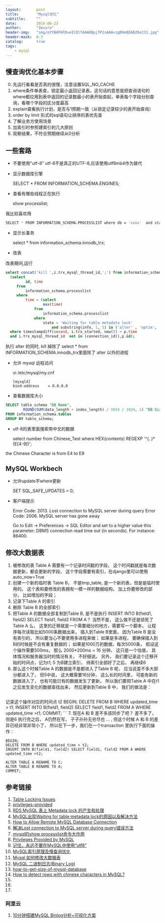 ```yaml
---
layout:       post
title:        "Mysql优化"
subtitle:     ""
date:         2018-06-23
author:       "Zeusro"
header-img:   "img/oYYBAFHlDveICOlTAAWdBpjTP2sAAAvzgB9mBEABZ0e231.jpg"
header-mask:  0.3
catalog:      true
tags:
    - mysql
---
```


## 慢查询优化基本步骤

0. 先运行看看是否真的很慢，注意设置SQL_NO_CACHE
1. where条件单表查，锁定最小返回记录表。这句话的意思是把查询语句的where都应用到表中返回的记录数最小的表开始查起，单表每个字段分别查询，看哪个字段的区分度最高
2. explain查看执行计划，是否与1预期一致（从锁定记录较少的表开始查询）
3. order by limit 形式的sql语句让排序的表优先查
4. 了解业务方使用场景
5. 加索引时参照建索引的几大原则
6. 观察结果，不符合预期继续从0分析

## 一些套路

* 不要使用"utf-8"
    utf-8不是真正的UTF-8,应该使用utf8mb4作为替代

* 显示数据库引擎

    SELECT * FROM INFORMATION_SCHEMA.ENGINES;

* 查看有哪些线程正在执行

    show processlist;

我比较喜欢用

```bash
SELECT * FROM INFORMATION_SCHEMA.PROCESSLIST where db = 'xxxx'  and state !='' order by time desc,command ;
```

* 显示长事务

    select * from information_schema.innodb_trx;

* 改表

改表期间,运行

```sql
select concat('kill ',i.trx_mysql_thread_id,';') from information_schema.innodb_trx i,
  (select 
         id, time
     from
         information_schema.processlist
     where
         time = (select 
                 max(time)
             from
                 information_schema.processlist
             where
                 state = 'Waiting for table metadata lock'
                     and substring(info, 1, 5) in ('alter' , 'optim', 'repai', 'lock ', 'drop ', 'creat'))) p
  where timestampdiff(second, i.trx_started, now()) > p.time
  and i.trx_mysql_thread_id  not in (connection_id(),p.id);
```

执行 alter 的同时, kill 掉除了 select * from   INFORMATION_SCHEMA.innodb_trx里面除了 alter 以外的进程

* 允许 mysql 远程访问

    vi /etc/mysql/my.cnf
    ```
    [mysqld]
    bind-address    = 0.0.0.0
    ```

* 查看数据库大小

```sql
SELECT table_schema "DB Name",
        ROUND(SUM(data_length + index_length) / 1024 / 1024, 1) "DB Size in MB" 
FROM information_schema.tables 
GROUP BY table_schema; 
```

* utf-8的表里面搜索带中文的数据

    select number from Chinese_Test where HEX(contents) REGEXP '^(..)*(E[4-9])';

the Chinese Character is from E4 to E9

## MySQL Workbech


* 允许update不where更新

    SET SQL_SAFE_UPDATES = 0;

* 客户端提示

    Error Code: 2013. Lost connection to MySQL server during query
    Error Code: 2006. MySQL server has gone away

    Go to Edit -> Preferences -> SQL Editor and set to a higher value this parameter: DBMS connection read time out (in seconds). For instance: 86400.

## 修改大数据表

1. 被修改的表 Table A 需要有一个记录时间戳的字段， 这个时间戳就是每次数据更新，都会更新的字段， 这个字段需要有索引，在django里可以使用 auto_now=True
2. 创建一个新的临时表 Table B， 不是tmp_table, 是一个新的表，但是是临时使用的。 这个表和要修改的表拥有一模一样的数据结构， 加上你要修改的部分， 比如增加的字段；
3. 记录下Table A 的索引
4. 删除 Table B 的全部索引
5. 把Table A 的数据全部复制到Table B, 是不是执行 INSERT INTO B(field1, field2) SELECT field1, field2 FROM A？ 当然不是， 这么做不还是锁死了Table A 么， 这里的迁移就是一个需要细分的地方，需要写一个脚本， 让程序每次读取比如5000条数据出来， 插入到Table B里面， 因为Table B 是没有索引的， 所以要当心不要使用多进程来做； 如果是多进程， 要确保插入到B的时候是不会有重复数据的； 如果是1000万的数据，每次5000条， 假设这个操作需要500ms， 那么 2000*200ms = 16 分钟。 这只是一个估值， 具体情况和服务器当时的情况有关， 不好细说。 另外， 我们要记录这个迁移开始的时间点，记为t1;
5 为B建立索引， 待索引全部好了之后， 再继续6
6. 那么这个时候Table A 的数据是不是都进入了Table B 呢， 应当说差不多大部分都进入了， 但5中说， 这大概需要16分钟， 这么长的时间里， 可能有新的数据进入了， 也有可能已有的数据发生了更新， 所以我们要把Table A 中在t1 之后发生变化的数据查找出来， 然后更新到Table B 中， 我们的做法是：
    ```
记录这个操作对应的时间点 t2
BEGIN;
DELETE FROM B WHERE updated_time > t1;
INSERT INTO B(field1, field2) SELECT field1, field2 FROM A WHERE updated_time >t1;
COMMIT;
    ```
7. 现在A 和 B 差不多該同步了吧？ 差不多了， 但是6 执行完之后， A仍然在写， 子子孙孙无穷尽也 ... , 但这个时候 A 和 B 的差异已经非常非常小了， 所以在下一步，我们在一个transaction 里执行下面的操作：
```
BEGIN;
DELETE FROM B WHERE updated_time > t2;
INSERT INTO B(field1, field2) SELECT field1, field2 FROM A WHERE updated_time >t2;

ALTER TABLE A RENAME TO C;
ALTER TABLE B RENAME TO A;
COMMIT;
```


## 参考链接

1. [ Table Locking Issues](https://dev.mysql.com/doc/refman/8.0/en/table-locking.html)
2. [privileges-provided](https://dev.mysql.com/doc/refman/8.0/en/privileges-provided.html)
3. [RDS MySQL 表上 Metadata lock 的产生和处理](https://help.aliyun.com/knowledge_detail/41723.html)
4. [MySQL出现Waiting for table metadata lock的原因以及解决方法](https://www.cnblogs.com/digdeep/p/4892953.html)
5. [How to Allow Remote MySQL Database Connection](https://www.digitalocean.com/community/questions/how-to-allow-remote-mysql-database-connection)
6. [解决Lost connection to MySQL server during query错误方法](https://blog.csdn.net/lovemysea/article/details/79121154)
7. [mysql的show processlist命令大作用](https://blog.csdn.net/juan083/article/details/54889893)
8. [Privileges Provided by MySQL](https://dev.mysql.com/doc/refman/8.0/en/privileges-provided.html)
1. [记住，永远不要在MySQL中使用“utf8”](http://www.infoq.com/cn/articles/in-mysql-never-use-utf8-use-utf8)
1. [MySQL索引原理及慢查询优化](https://yq.aliyun.com/articles/66680)
1. [Mysql 如何修改大数据表](https://www.v2ex.com/t/44841)
1. [MySQL 二进制日志(Binary Log)](https://blog.csdn.net/leshami/article/details/39801867)
1. [how-to-get-size-of-mysql-database](https://stackoverflow.com/questions/1733507/how-to-get-size-of-mysql-database)
1. [How to detect rows with chinese characters in MySQL?](https://stackoverflow.com/questions/9795137/how-to-detect-rows-with-chinese-characters-in-mysql)
1. []()
1. []()
1. []()


### 阿里云

1. [10分钟搭建MySQL Binlog分析+可视化方案](https://yq.aliyun.com/articles/338423?spm=a1z5c.11394323.0.0.52d06cf5whHsHp)